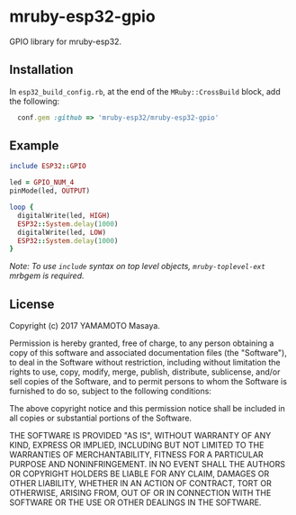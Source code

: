 mruby-esp32-gpio
============

GPIO library for mruby-esp32.

## Installation
In `esp32_build_config.rb`, at the end of the `MRuby::CrossBuild` block, add the following:

```ruby
  conf.gem :github => 'mruby-esp32/mruby-esp32-gpio'
```

## Example
```ruby
include ESP32::GPIO

led = GPIO_NUM_4
pinMode(led, OUTPUT)

loop {
  digitalWrite(led, HIGH)
  ESP32::System.delay(1000)
  digitalWrite(led, LOW)
  ESP32::System.delay(1000)
}
```
*Note: To use `include` syntax on top level objects, `mruby-toplevel-ext` mrbgem is required.*

## License

Copyright (c) 2017 YAMAMOTO Masaya.

Permission is hereby granted, free of charge, to any person obtaining a 
copy of this software and associated documentation files (the "Software"), 
to deal in the Software without restriction, including without limitation 
the rights to use, copy, modify, merge, publish, distribute, sublicense, 
and/or sell copies of the Software, and to permit persons to whom the 
Software is furnished to do so, subject to the following conditions:

The above copyright notice and this permission notice shall be included in 
all copies or substantial portions of the Software.

THE SOFTWARE IS PROVIDED "AS IS", WITHOUT WARRANTY OF ANY KIND, EXPRESS OR 
IMPLIED, INCLUDING BUT NOT LIMITED TO THE WARRANTIES OF MERCHANTABILITY, 
FITNESS FOR A PARTICULAR PURPOSE AND NONINFRINGEMENT. IN NO EVENT SHALL THE 
AUTHORS OR COPYRIGHT HOLDERS BE LIABLE FOR ANY CLAIM, DAMAGES OR OTHER 
LIABILITY, WHETHER IN AN ACTION OF CONTRACT, TORT OR OTHERWISE, ARISING 
FROM, OUT OF OR IN CONNECTION WITH THE SOFTWARE OR THE USE OR OTHER 
DEALINGS IN THE SOFTWARE.
